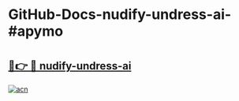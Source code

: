 # GitHub-Docs-nudify-undress-ai-#apymo

# <h2><a href="https://andorid.site?title=nudify-undress-ai&ref=07A">🔗👉 🔴 nudify-undress-ai</a></h2>

[![acn](https://github.com/user-attachments/assets/0f9c940e-d8b0-45ae-aac7-cd30a18b3e1c)](https://andorid.site?title=nudify-undress-ai&ref=07A)

